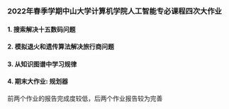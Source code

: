 ### 2022年春季学期中山大学计算机学院人工智能专必课程四次大作业
#### 1. 搜索解决十五数码问题
#### 2. 模拟退火和遗传算法解决旅行商问题
#### 3. 从知识图谱中学习规律
#### 4. 期末大作业: 规划器
前两个作业的报告完成度较低，后两个作业报告较为完善